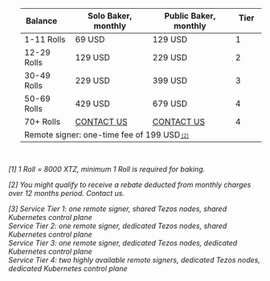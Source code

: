 <section id="pricelist">
    <ul class="flex-container">
        <div class=".midl-table-view-offering">
        <div class="card btn-no-waves">
        <div class="card-body" style="text-align: center;">
            <div class="table-responsive">
                <table class="table table-bordered">
                    <thead>
                    <tr>
                        <th scope="col" class="midl-table-title">Balance<a style="font-size:10px;color:#fff" href="#section1"> [1]</a></th>
                        <th scope="col" class="midl-table-title">Solo Baker, monthly</th>
                        <th scope="col" class="midl-table-title">Public Baker, monthly</th>
                        <th scope="col" class="midl-table-title">Tier<a style="font-size:10px;color:#fff" href="#section1"> [3]</a></th>
                    </tr>
                    </thead>
                    <tbody>
                    <tr>
                        <td>1-11 Rolls</td>
                        <td>69 USD</td>
                        <td>129 USD</td>
                        <td>1</td>
                    </tr>
                    <tr>
                        <td>12-29 Rolls</td>
                        <td>129 USD</td>
                        <td>229 USD</td>
                        <td>2</td>
                    </tr>
                    <tr>
                        <td>30-49 Rolls</td>
                        <td>229 USD</td>
                        <td>399 USD</td>
                        <td>3</td>
                    </tr>
                    <tr>
                        <td>50-69 Rolls</td>
                        <td>429 USD</td>
                        <td>679 USD</td>
                        <td>4</td>
                    </tr>
                    <tr>
                        <td>70+ Rolls</td>
                        <td><a href="mailto:hello@midl.dev" target="_blank">CONTACT US <i class="fa fa-envelope-o"></i></a></td>
                        <td><a href="mailto:hello@midl.dev" target="_blank">CONTACT US <i class="fa fa-envelope-o"></i></a></td>
                        <td>4</td>
                    </tr>
                    <tr>
                        <td colspan="4">Remote signer: one-time fee of 199 USD<a style="font-size:10px" href="#section1"> [2]</a></td>
                    </tr>
                    </tbody>
                </table>


</div>
</div>
</div>
</div>
</ul>
</section>
<div style="padding-top:15px"><i>
<p>[1] 1 Roll = 8000 XTZ, minimum 1 Roll is required for baking.</p>
<p>[2] You might qualify to receive a rebate deducted from monthly charges over 12 months period. Contact us.</p>
<p>[3] Service Tier 1: one remote signer, shared Tezos nodes, shared Kubernetes control plane<br/>
Service Tier 2: one remote signer, dedicated Tezos nodes, shared Kubernetes control plane<br/>
Service Tier 3: one remote signer, dedicated Tezos nodes, dedicated Kubernetes control plane<br/>
Service Tier 4: two highly available remote signers, dedicated Tezos nodes, dedicated Kubernetes control plane</p></i>
</div>
